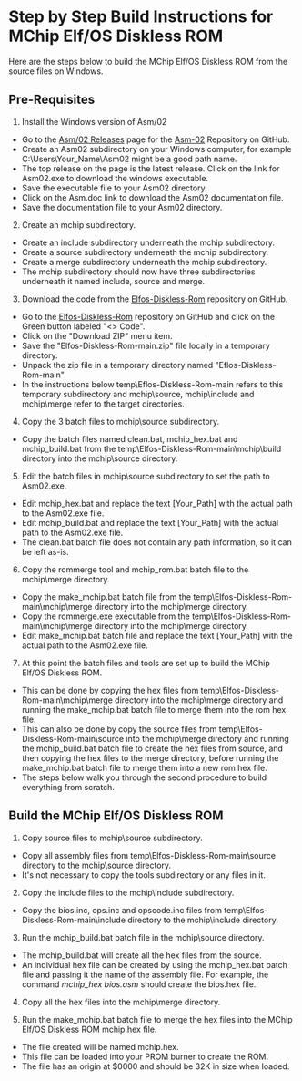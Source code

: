 # Step by Step Build Instructions for MChip Elf/OS Diskless ROM

Here are the steps below to build the MChip Elf/OS Diskless ROM from the source files on Windows.

Pre-Requisites
--------------
1. Install the Windows version of Asm/02
  * Go to the [Asm/02 Releases](https://github.com/fourstix/Asm-02/releases) page for the [Asm-02](https://github.com/fourstix/Asm-02) Repository on GitHub.
  * Create an Asm02 subdirectory on your Windows computer, for example C:\\Users\\Your_Name\\Asm02 might be a good path name.
  * The top release on the page is the latest release. Click on the link for Asm02.exe to download the windows executable.
  * Save the executable file to your Asm02 directory. 
  * Click on the Asm.doc link to download the Asm02 documentation file.
  * Save the documentation file to your Asm02 directory.
   
2. Create an mchip subdirectory.
  * Create an include subdirectory underneath the mchip subdirectory.
  * Create a source subdirectory underneath the mchip subdirectory.
  * Create a merge subdirectory underneath the mchip subdirectory.
  * The mchip subdirectory should now have three subdirectories underneath it named include, source and merge. 
  
3. Download the code from the [Elfos-Diskless-Rom](https://github.com/fourstix/Elfos-Diskless-Rom) repository on GitHub.
  * Go to the [Elfos-Diskless-Rom](https://github.com/fourstix/Elfos-Diskless-Rom) repository on GitHub and click on the Green button labeled "<> Code".
  * Click on the "Download ZIP" menu item.
  * Save the "Elfos-Diskless-Rom-main.zip" file locally in a temporary directory.
  * Unpack the zip file in a temporary directory named "Eflos-Diskless-Rom-main"
  * In the instructions below temp\\Eflos-Diskless-Rom-main refers to this temporary subdirectory and mchip\\source, mchip\\include and mchip\\merge refer to the target directories.
   
4. Copy the 3 batch files to mchip\\source subdirectory. 
  * Copy the batch files named clean.bat, mchip_hex.bat and mchip_build.bat from the temp\\Elfos-Diskless-Rom-main\\mchip\\build directory into the mchip\\source directory.
  
5. Edit the batch files in mchip\\source subdirectory to set the path to Asm02.exe.
  * Edit mchip_hex.bat and replace the text [Your_Path] with the actual path to the Asm02.exe file.
  * Edit mchip_build.bat and replace the text [Your_Path] with the actual path to the Asm02.exe file.
  * The clean.bat batch file does not contain any path information, so it can be left as-is.
  
6. Copy the rommerge tool and mchip_rom.bat batch file to the mchip\\merge directory.
  * Copy the make_mchip.bat batch file from the temp\\Elfos-Diskless-Rom-main\\mchip\\merge directory into the mchip\\merge directory.
  * Copy the rommerge.exe executable from the temp\\Elfos-Diskless-Rom-main\\mchip\\merge directory into the mchip\\merge directory.
  * Edit make_mchip.bat batch file and replace the text [Your_Path] with the actual path to the Asm02.exe file.
    
7. At this point the batch files and tools are set up to build the MChip Elf/OS Diskless ROM.  
  * This can be done by copying the hex files from temp\\Elfos-Diskless-Rom-main\\mchip\\merge directory into the mchip\\merge directory and running the make_mchip.bat batch file to merge them into the rom hex file.
  * This can also be done by copy the source files from temp\\Elfos-Diskless-Rom-main\\source into the mchip\\merge directory and running the mchip_build.bat batch file to create the hex files from source, and then copying the hex files to the merge directory, before running the make_mchip.bat batch file to merge them into a new rom hex file.
  * The steps below walk you through the second procedure to build everything from scratch. 
    
Build the MChip Elf/OS Diskless ROM
-----------------------------------

1. Copy source files to mchip\\source subdirectory. 
  * Copy all assembly files from temp\\Elfos-Diskless-Rom-main\\source directory to the mchip\\source directory. 
  * It's not necessary to copy the tools subdirectory or any files in it.  
    
2. Copy the include files to the mchip\\include subdirectory. 
  * Copy the bios.inc, ops.inc and opscode.inc files from temp\\Elfos-Diskless-Rom-main\\include directory to the mchip\\include directory. 
    
3. Run the mchip_build.bat batch file in the mchip\\source directory. 
  * The mchip_build.bat will create all the hex files from the source.
  * An individual hex file can be created by using the mchip_hex.bat batch file and passing it the name of the assembly file.  For example, the command *mchip_hex bios.asm* should create the bios.hex file.  
    
4. Copy all the hex files into the mchip\\merge directory. 
  
5. Run the make_mchip.bat batch file to merge the hex files into the MChip Elf/OS Diskless ROM mchip.hex file. 
  * The file created will be named mchip.hex.
  * This file can be loaded into your PROM burner to create the ROM.
  * The file has an origin at $0000 and should be 32K in size when loaded.
  
  
